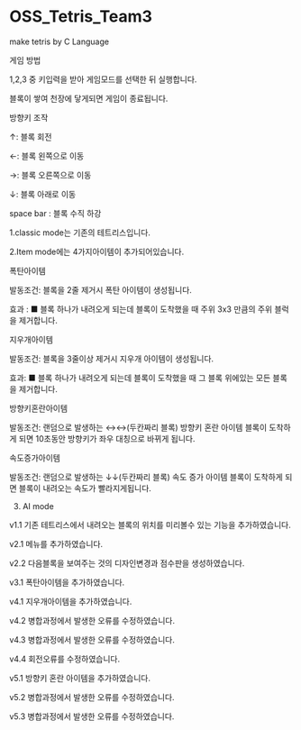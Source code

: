 # OSS_Tetris_Team3
make tetris by C Language

게임 방법

1,2,3 중 키입력을 받아 게임모드를 선택한 뒤 실행합니다.

블록이 쌓여 천장에 닿게되면 게임이 종료됩니다.

방향키 조작

↑: 블록 회전

←: 블록 왼쪽으로 이동

→: 블록 오른쪽으로 이동

↓: 블록 아래로 이동

space bar : 블록 수직 하강

1.classic mode는 기존의 테트리스입니다.

2.Item mode에는 4가지아이템이 추가되어있습니다.

폭탄아이템

발동조건: 블록을 2줄 제거시 폭탄 아이템이 생성됩니다.

효과 : ■ 블록 하나가 내려오게 되는데 블록이 도착했을 때 주위 3x3 만큼의 주위 블럭을 제거합니다.

지우개아이템

발동조건: 블록을 3줄이상 제거시 지우개 아이템이 생성됩니다.

효과: ■ 블록 하나가 내려오게 되는데 블록이 도착했을 때 그 블록 위에있는 모든 블록을 제거합니다.

방향키혼란아이템

발동조건: 랜덤으로 발생하는 ↔↔(두칸짜리 블록) 방향키 혼란 아이템 블록이 도착하게 되면 10초동안 방향키가 좌우 대칭으로 바뀌게 됩니다. 

속도증가아이템

발동조건: 랜덤으로 발생하는 ↓↓(두칸짜리 블록) 속도 증가 아이템 블록이 도착하게 되면 블록이 내려오는 속도가 빨라지게됩니다.

3. AI mode

v1.1 기존 테트리스에서 내려오는 블록의 위치를 미리볼수 있는 기능을 추가하였습니다.

v2.1 메뉴를 추가하였습니다.

v2.2 다음블록을 보여주는 것의 디자인변경과 점수판을 생성하였습니다. 

v3.1 폭탄아이템을 추가하였습니다.

v4.1 지우개아이템을 추가하였습니다.

v4.2 병합과정에서 발생한 오류를 수정하였습니다.

v4.3 병합과정에서 발생한 오류를 수정하였습니다.

v4.4 회전오류를 수정하였습니다.

v5.1 방향키 혼란 아이템을 추가하였습니다.

v5.2 병합과정에서 발생한 오류를 수정하였습니다.

v5.3 병합과정에서 발생한 오류를 수정하였습니다.
